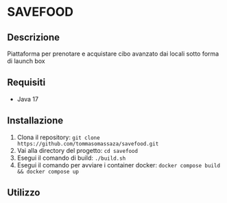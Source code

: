 # SAVEFOOD

## Descrizione

Piattaforma per prenotare e acquistare cibo avanzato dai locali sotto forma di launch box

## Requisiti
- Java 17

## Installazione

1. Clona il repository: `git clone https://github.com/tommasomassaza/savefood.git`
2. Vai alla directory del progetto: `cd savefood`
3. Esegui il comando di build: `./build.sh`
4. Esegui il comando per avviare i container docker: `docker compose build && docker compose up`

## Utilizzo

